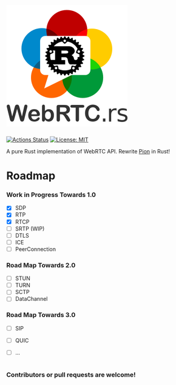 <h1 align="left">
 <a href="https://webrtc.rs"><img src="./doc/webrtc.rs.png" alt="WebRTC.rs"></a>
 <br>
</h1>

[![Actions Status](https://github.com/rtcrs/webrtc/workflows/webrtc/badge.svg?branch=master)](https://github.com/rtcrs/webrtc/actions) 
<a href="LICENSE"><img src="https://img.shields.io/badge/License-MIT-yellow.svg" alt="License: MIT"></a>

A pure Rust implementation of WebRTC API. Rewrite [Pion](http://pion.ly) in Rust!

# Roadmap

### Work in Progress Towards 1.0

- [x] SDP
- [x] RTP
- [x] RTCP
- [ ] SRTP (WIP)
- [ ] DTLS
- [ ] ICE
- [ ] PeerConnection

### Road Map Towards 2.0

- [ ] STUN
- [ ] TURN
- [ ] SCTP
- [ ] DataChannel

### Road Map Towards 3.0

- [ ] SIP
- [ ] QUIC
- [ ] ...


# 
### Contributors or pull requests are welcome!
